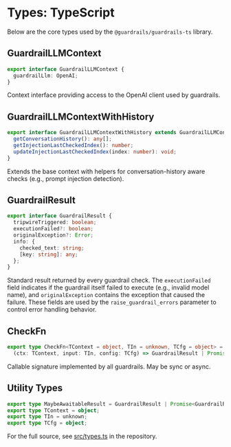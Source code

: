 # Types: TypeScript

Below are the core types used by the `@guardrails/guardrails-ts` library.

## GuardrailLLMContext

```typescript
export interface GuardrailLLMContext {
  guardrailLlm: OpenAI;
}
```

Context interface providing access to the OpenAI client used by guardrails.

## GuardrailLLMContextWithHistory

```typescript
export interface GuardrailLLMContextWithHistory extends GuardrailLLMContext {
  getConversationHistory(): any[];
  getInjectionLastCheckedIndex(): number;
  updateInjectionLastCheckedIndex(index: number): void;
}
```

Extends the base context with helpers for conversation-history aware checks (e.g., prompt injection detection).

## GuardrailResult

```typescript
export interface GuardrailResult {
  tripwireTriggered: boolean;
  executionFailed?: boolean;
  originalException?: Error;
  info: {
    checked_text: string;
    [key: string]: any;
  };
}
```

Standard result returned by every guardrail check. The `executionFailed` field indicates if the guardrail itself failed to execute (e.g., invalid model name), and `originalException` contains the exception that caused the failure. These fields are used by the `raise_guardrail_errors` parameter to control error handling behavior.

## CheckFn

```typescript
export type CheckFn<TContext = object, TIn = unknown, TCfg = object> =
  (ctx: TContext, input: TIn, config: TCfg) => GuardrailResult | Promise<GuardrailResult>;
```

Callable signature implemented by all guardrails. May be sync or async.

## Utility Types

```typescript
export type MaybeAwaitableResult = GuardrailResult | Promise<GuardrailResult>;
export type TContext = object;
export type TIn = unknown;
export type TCfg = object;
```

For the full source, see [src/types.ts](https://github.com/openai/openai-guardrails-js/blob/main/src/types.ts) in the repository.


